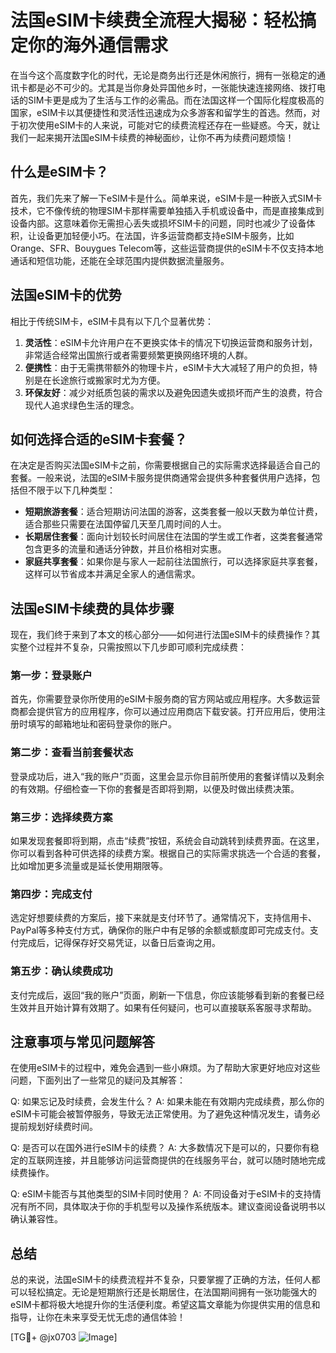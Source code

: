 # 法国eSIM卡续费全流程大揭秘：轻松搞定你的海外通信需求

在当今这个高度数字化的时代，无论是商务出行还是休闲旅行，拥有一张稳定的通讯卡都是必不可少的。尤其是当你身处异国他乡时，一张能快速连接网络、拨打电话的SIM卡更是成为了生活与工作的必需品。而在法国这样一个国际化程度极高的国家，eSIM卡以其便捷性和灵活性迅速成为众多游客和留学生的首选。然而，对于初次使用eSIM卡的人来说，可能对它的续费流程还存在一些疑惑。今天，就让我们一起来揭开法国eSIM卡续费的神秘面纱，让你不再为续费问题烦恼！

## 什么是eSIM卡？

首先，我们先来了解一下eSIM卡是什么。简单来说，eSIM卡是一种嵌入式SIM卡技术，它不像传统的物理SIM卡那样需要单独插入手机或设备中，而是直接集成到设备内部。这意味着你无需担心丢失或损坏SIM卡的问题，同时也减少了设备体积，让设备更加轻便小巧。在法国，许多运营商都支持eSIM卡服务，比如Orange、SFR、Bouygues Telecom等，这些运营商提供的eSIM卡不仅支持本地通话和短信功能，还能在全球范围内提供数据流量服务。

## 法国eSIM卡的优势

相比于传统SIM卡，eSIM卡具有以下几个显著优势：

1. **灵活性**：eSIM卡允许用户在不更换实体卡的情况下切换运营商和服务计划，非常适合经常出国旅行或者需要频繁更换网络环境的人群。
2. **便携性**：由于无需携带额外的物理卡片，eSIM卡大大减轻了用户的负担，特别是在长途旅行或搬家时尤为方便。
3. **环保友好**：减少对纸质包装的需求以及避免因遗失或损坏而产生的浪费，符合现代人追求绿色生活的理念。

## 如何选择合适的eSIM卡套餐？

在决定是否购买法国eSIM卡之前，你需要根据自己的实际需求选择最适合自己的套餐。一般来说，法国的eSIM卡服务提供商通常会提供多种套餐供用户选择，包括但不限于以下几种类型：

- **短期旅游套餐**：适合短期访问法国的游客，这类套餐一般以天数为单位计费，适合那些只需要在法国停留几天至几周时间的人士。
- **长期居住套餐**：面向计划较长时间居住在法国的学生或工作者，这类套餐通常包含更多的流量和通话分钟数，并且价格相对实惠。
- **家庭共享套餐**：如果你是与家人一起前往法国旅行，可以选择家庭共享套餐，这样可以节省成本并满足全家人的通信需求。

## 法国eSIM卡续费的具体步骤

现在，我们终于来到了本文的核心部分——如何进行法国eSIM卡的续费操作？其实整个过程并不复杂，只需按照以下几步即可顺利完成续费：

### 第一步：登录账户
首先，你需要登录你所使用的eSIM卡服务商的官方网站或应用程序。大多数运营商都会提供官方的应用程序，你可以通过应用商店下载安装。打开应用后，使用注册时填写的邮箱地址和密码登录你的账户。

### 第二步：查看当前套餐状态
登录成功后，进入“我的账户”页面，这里会显示你目前所使用的套餐详情以及剩余的有效期。仔细检查一下你的套餐是否即将到期，以便及时做出续费决策。

### 第三步：选择续费方案
如果发现套餐即将到期，点击“续费”按钮，系统会自动跳转到续费界面。在这里，你可以看到各种可供选择的续费方案。根据自己的实际需求挑选一个合适的套餐，比如增加更多流量或是延长使用期限等。

### 第四步：完成支付
选定好想要续费的方案后，接下来就是支付环节了。通常情况下，支持信用卡、PayPal等多种支付方式，确保你的账户中有足够的余额或额度即可完成支付。支付完成后，记得保存好交易凭证，以备日后查询之用。

### 第五步：确认续费成功
支付完成后，返回“我的账户”页面，刷新一下信息，你应该能够看到新的套餐已经生效并且开始计算有效期了。如果有任何疑问，也可以直接联系客服寻求帮助。

## 注意事项与常见问题解答

在使用eSIM卡的过程中，难免会遇到一些小麻烦。为了帮助大家更好地应对这些问题，下面列出了一些常见的疑问及其解答：

Q: 如果忘记及时续费，会发生什么？
A: 如果未能在有效期内完成续费，那么你的eSIM卡可能会被暂停服务，导致无法正常使用。为了避免这种情况发生，请务必提前规划好续费时间。

Q: 是否可以在国外进行eSIM卡的续费？
A: 大多数情况下是可以的，只要你有稳定的互联网连接，并且能够访问运营商提供的在线服务平台，就可以随时随地完成续费操作。

Q: eSIM卡能否与其他类型的SIM卡同时使用？
A: 不同设备对于eSIM卡的支持情况有所不同，具体取决于你的手机型号以及操作系统版本。建议查阅设备说明书以确认兼容性。

## 总结

总的来说，法国eSIM卡的续费流程并不复杂，只要掌握了正确的方法，任何人都可以轻松搞定。无论是短期旅行还是长期居住，在法国期间拥有一张功能强大的eSIM卡都将极大地提升你的生活便利度。希望这篇文章能为你提供实用的信息和指导，让你在未来享受无忧无虑的通信体验！

[TG💪+ @jx0703 ![Image](https://github.com/user-attachments/assets/dbca1d08-cadb-493c-b0ec-ad6f7a83f270)]